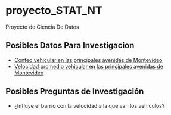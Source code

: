 # proyecto_STAT_NT
Proyecto de Ciencia De Datos

## Posibles Datos Para Investigacion

- [Conteo vehicular en las principales avenidas de Montevideo ](https://catalogodatos.gub.uy/dataset/intendencia-montevideo-conteo-de-vehiculos-del-centro-de-gestion-de-la-movilidad)
- [Velocidad promedio vehicular en las principales avenidas de Montevideo](https://catalogodatos.gub.uy/dataset/intendencia-montevideo-velocidad-promedio-vehicular-en-las-principales-avenidas-de-montevideo)

## Posibles Preguntas de Investigación

- ¿Influye el barrio con la velocidad a la que van los vehículos?
